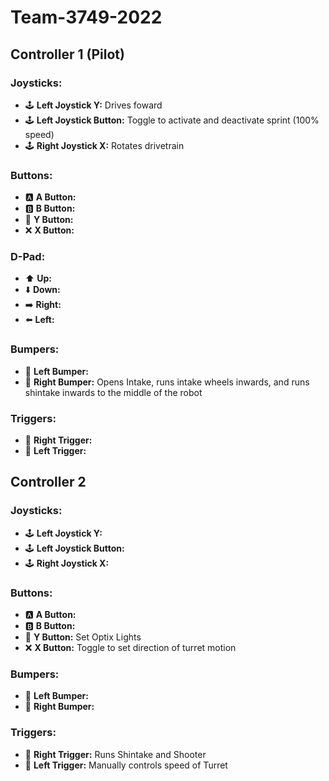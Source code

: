 # Team-3749-2022

## Controller 1 (Pilot)
### Joysticks:
 - 🕹️ **Left Joystick Y:** Drives foward
 - 🕹️ **Left Joystick Button:** Toggle to activate and deactivate sprint (100% speed)
 - 🕹️ **Right Joystick X:** Rotates drivetrain

### Buttons:
 - 🅰️ **A Button:** 
 - 🅱️ **B Button:** 
 - 🥔 **Y Button:** 
 - ❌ **X Button:** 

### D-Pad:
 - ⬆️ **Up:** 
 - ⬇️ **Down:** 
 - ➡️ **Right:**
 - ⬅️ **Left:** 

### Bumpers:
 - 🤛 **Left Bumper:** 
 - 🤜 **Right Bumper:** Opens Intake, runs intake wheels inwards, and runs shintake inwards to the middle of the robot 

### Triggers:
 - 🔫 **Right Trigger:** 
 - 🔫 **Left Trigger:** 

## Controller 2
### Joysticks:
 - 🕹️ **Left Joystick Y:** 
 - 🕹️ **Left Joystick Button:** 
 - 🕹️ **Right Joystick X:** 

### Buttons:
 - 🅰️ **A Button:** 
 - 🅱️ **B Button:** 
 - 🥔 **Y Button:** Set Optix Lights
 - ❌ **X Button:** Toggle to set direction of turret motion 

### Bumpers:
 - 🤛 **Left Bumper:**
 - 🤜 **Right Bumper:** 

### Triggers:
 - 🔫 **Right Trigger:** Runs Shintake and Shooter 
 - 🔫 **Left Trigger:** Manually controls speed of Turret

